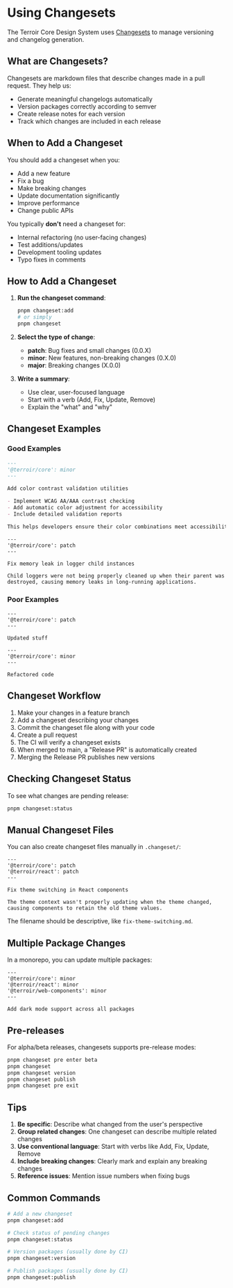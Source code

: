 # Using Changesets

The Terroir Core Design System uses [Changesets](https://github.com/changesets/changesets) to manage versioning and changelog generation.

## What are Changesets?

Changesets are markdown files that describe changes made in a pull request. They help us:

- Generate meaningful changelogs automatically
- Version packages correctly according to semver
- Create release notes for each version
- Track which changes are included in each release

## When to Add a Changeset

You should add a changeset when you:

- Add a new feature
- Fix a bug
- Make breaking changes
- Update documentation significantly
- Improve performance
- Change public APIs

You typically **don't** need a changeset for:

- Internal refactoring (no user-facing changes)
- Test additions/updates
- Development tooling updates
- Typo fixes in comments

## How to Add a Changeset

1. **Run the changeset command**:

   ```bash
   pnpm changeset:add
   # or simply
   pnpm changeset
   ```

2. **Select the type of change**:
   - **patch**: Bug fixes and small changes (0.0.X)
   - **minor**: New features, non-breaking changes (0.X.0)
   - **major**: Breaking changes (X.0.0)

3. **Write a summary**:
   - Use clear, user-focused language
   - Start with a verb (Add, Fix, Update, Remove)
   - Explain the "what" and "why"

## Changeset Examples

### Good Examples

```markdown
---
'@terroir/core': minor
---

Add color contrast validation utilities

- Implement WCAG AA/AAA contrast checking
- Add automatic color adjustment for accessibility
- Include detailed validation reports

This helps developers ensure their color combinations meet accessibility standards.
```

```text
---
'@terroir/core': patch
---

Fix memory leak in logger child instances

Child loggers were not being properly cleaned up when their parent was destroyed, causing memory leaks in long-running applications.
```

### Poor Examples

```text
---
'@terroir/core': patch
---

Updated stuff
```

```text
---
'@terroir/core': minor
---

Refactored code
```

## Changeset Workflow

1. Make your changes in a feature branch
2. Add a changeset describing your changes
3. Commit the changeset file along with your code
4. Create a pull request
5. The CI will verify a changeset exists
6. When merged to main, a "Release PR" is automatically created
7. Merging the Release PR publishes new versions

## Checking Changeset Status

To see what changes are pending release:

```bash
pnpm changeset:status
```

## Manual Changeset Files

You can also create changeset files manually in `.changeset/`:

```text
---
'@terroir/core': patch
'@terroir/react': patch
---

Fix theme switching in React components

The theme context wasn't properly updating when the theme changed, causing components to retain the old theme values.
```

The filename should be descriptive, like `fix-theme-switching.md`.

## Multiple Package Changes

In a monorepo, you can update multiple packages:

```text
---
'@terroir/core': minor
'@terroir/react': minor
'@terroir/web-components': minor
---

Add dark mode support across all packages
```

## Pre-releases

For alpha/beta releases, changesets supports pre-release modes:

```bash
pnpm changeset pre enter beta
pnpm changeset
pnpm changeset version
pnpm changeset publish
pnpm changeset pre exit
```

## Tips

1. **Be specific**: Describe what changed from the user's perspective
2. **Group related changes**: One changeset can describe multiple related changes
3. **Use conventional language**: Start with verbs like Add, Fix, Update, Remove
4. **Include breaking changes**: Clearly mark and explain any breaking changes
5. **Reference issues**: Mention issue numbers when fixing bugs

## Common Commands

```bash
# Add a new changeset
pnpm changeset:add

# Check status of pending changes
pnpm changeset:status

# Version packages (usually done by CI)
pnpm changeset:version

# Publish packages (usually done by CI)
pnpm changeset:publish
```

```
